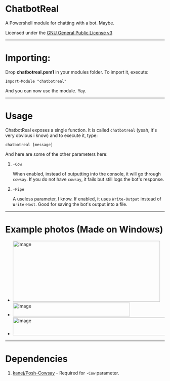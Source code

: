 # ChatbotReal

A Powershell module for chatting with a bot. Maybe.

Licensed under the [GNU General Public License v3](https://www.gnu.org/licenses/gpl-3.0.en.html#license-text)

---

# Importing:

Drop **chatbotreal.psm1** in your modules folder. To import it, execute:

```
Import-Module "chatbotreal"
```

And you can now use the module. Yay.

---

# Usage
ChatbotReal exposes a single function. It is called `chatbotreal` (yeah, it's very obvious i know) and to execute it, type:

```
chatbotreal [message]
``` 

And here are some of the other parameters here:
1. `-Cow`
   
   When enabled, instead of outputting into the console, it will go through `cowsay`.
   If you do not have `cowsay`, it fails but still logs the bot's response.
3. `-Pipe`
   
   A useless parameter, I know. If enabled, it uses `Write-Output` instead of `Write-Host`. Good for saving the bot's output into a file.
---
# Example photos (Made on Windows)
* <img width="465" height="192" alt="image" src="https://github.com/user-attachments/assets/a74be16a-1e84-442a-8c19-3b805e18ca1a" />
* <img width="370" height="43" alt="image" src="https://github.com/user-attachments/assets/0d33bb8b-072f-4671-9229-b8eadc284a99" />
* <img width="697" height="57" alt="image" src="https://github.com/user-attachments/assets/d1d31421-3b9d-4ef7-aad0-7892581c45bd" />


---
# Dependencies
1. [kanej/Posh-Cowsay](https://github.com/kanej/Posh-Cowsay/) - Required for `-Cow` parameter.


